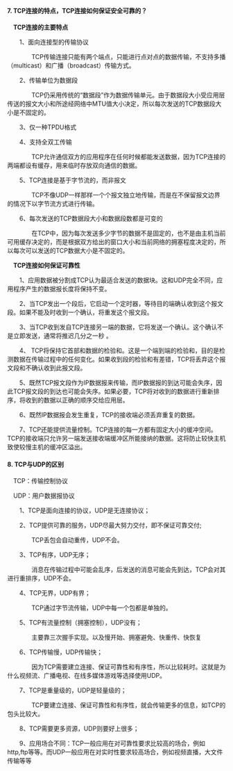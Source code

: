 #### 7. TCP连接的特点，TCP连接如何保证安全可靠的？  

&emsp;**TCP连接的主要特点**  

&emsp;&emsp;1、面向连接型的传输协议  

&emsp;&emsp;&emsp;&emsp;TCP传输连接只能有两个端点，只能进行点对点的数据传输，不支持多播（multicast）和广播（broadcast）传输方式。  

&emsp;&emsp;2、传输单位为数据段  

&emsp;&emsp;&emsp;&emsp;TCP仍采用传统的“数据段”作为数据传输单元。由于数据段大小受应用层传送的报文大小和所途经网络中MTU值大小决定，所以每次发送的TCP数据段大小是不固定的。  

&emsp;&emsp;3、仅一种TPDU格式  

&emsp;&emsp;4、支持全双工传输  

&emsp;&emsp;&emsp;&emsp;TCP允许通信双方的应用程序在任何时候都能发送数据，因为TCP连接的两端都设有缓存，用来临时存放双向通信的数据。  

&emsp;&emsp;5、TCP连接是基于字节流的，而非报文  

&emsp;&emsp;&emsp;&emsp;TCP不像UDP一样那样一个个报文独立地传输，而是在不保留报文边界的情况下以字节流方式进行传输。  

&emsp;&emsp;6、每次发送的TCP数据段大小和数据段数都是可变的  

&emsp;&emsp;&emsp;&emsp;在TCP中，因为每次发送多少字节的数据不是固定的，也不是由主机当前可用缓存决定的，而是根据双方给出的窗口大小和当前网络的拥塞程度决定的，所以每次可以发送的TCP数据大小是不固定的。 

&emsp;**TCP连接如何保证可靠性**  

&emsp;&emsp;1、应用数据被分割成TCP认为最适合发送的数据块。这和UDP完全不同，应用程序产生的数据报长度将保持不变。                  

&emsp;&emsp;2、当TCP发出一个段后，它启动一个定时器，等待目的端确认收到这个报文段。如果不能及时收到一个确认，将重发这个报文段。       

&emsp;&emsp;3、当TCP收到发自TCP连接另一端的数据，它将发送一个确认。这个确认不是立即发送，通常将推迟几分之一秒 。    

&emsp;&emsp;4、 TCP将保持它首部和数据的检验和。这是一个端到端的检验和，目的是检测数据在传输过程中的任何变化。如果收到段的检验和有差错，TCP将丢弃这个报文段和不确认收到此报文段。  

&emsp;&emsp;5、既然TCP报文段作为IP数据报来传输，而IP数据报的到达可能会失序，因此TCP报文段的到达也可能会失序。如果必要，TCP将对收到的数据进行重新排序，将收到的数据以正确的顺序交给应用层。  

&emsp;&emsp;6、既然IP数据报会发生重复，TCP的接收端必须丢弃重复的数据。  

&emsp;&emsp;7、TCP还能提供流量控制。TCP连接的每一方都有固定大小的缓冲空间。TCP的接收端只允许另一端发送接收端缓冲区所能接纳的数据。这将防止较快主机致使较慢主机的缓冲区溢出。  

#### 8. TCP与UDP的区别  

&emsp;TCP：传输控制协议  

&emsp;UDP：用户数据报协议  

&emsp;&emsp;1、TCP是面向连接的协议，UDP是无连接协议；  

&emsp;&emsp;2、TCP提供可靠的服务，UDP尽最大努力交付，即不保证可靠交付;  

&emsp;&emsp;&emsp;&emsp;TCP丢包会自动重传，UDP不会。

&emsp;&emsp;3、TCP有序，UDP无序；  

&emsp;&emsp;&emsp;&emsp;消息在传输过程中可能会乱序，后发送的消息可能会先到达，TCP会对其进行重排序，UDP不会。  

&emsp;&emsp;4、TCP无界，UDP有界；  

&emsp;&emsp;&emsp;&emsp;TCP通过字节流传输，UDP中每一个包都是单独的。  

&emsp;&emsp;5、TCP有流量控制（拥塞控制），UDP没有； 

&emsp;&emsp;&emsp;&emsp;主要靠三次握手实现。以及慢开始、拥塞避免、快重传、快恢复  

&emsp;&emsp;6、TCP传输慢，UDP传输快；  

&emsp;&emsp;&emsp;&emsp;因为TCP需要建立连接、保证可靠性和有序性，所以比较耗时。这就是为什么视频流、广播电视、在线多媒体游戏等选择使用UDP。  

&emsp;&emsp;7、TCP是重量级的，UDP是轻量级的；  

&emsp;&emsp;&emsp;&emsp;TCP要建立连接、保证可靠性和有序性，就会传输更多的信息，如TCP的包头比较大。  

&emsp;&emsp;8、TCP需要更多资源，UDP则要好上很多；  

&emsp;&emsp;9、应用场合不同：TCP一般应用在对可靠性要求比较高的场合，例如http,ftp等等。而UDP一般应用在对实时性要求较高场合，例如视频直播，大文件传输等等